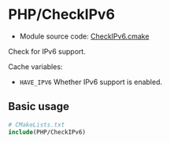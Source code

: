 <!-- This is auto-generated file. -->
# PHP/CheckIPv6

* Module source code: [CheckIPv6.cmake](https://github.com/petk/php-build-system/blob/master/cmake/cmake/modules/PHP/CheckIPv6.cmake)

Check for IPv6 support.

Cache variables:

* `HAVE_IPV6`
  Whether IPv6 support is enabled.

## Basic usage

```cmake
# CMakeLists.txt
include(PHP/CheckIPv6)
```
